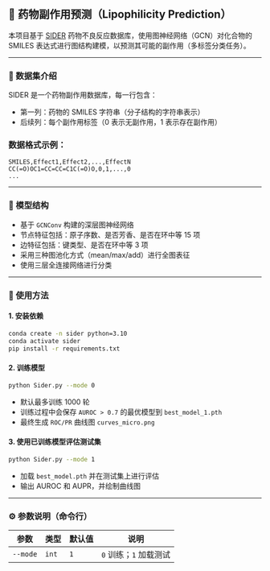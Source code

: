 ## 🧪 药物副作用预测（Lipophilicity Prediction）

本项目基于 [SIDER](http://sideeffects.embl.de/) 药物不良反应数据库，使用图神经网络（GCN）对化合物的 SMILES 表达式进行图结构建模，以预测其可能的副作用（多标签分类任务）。

---

### 📂 数据集介绍

SIDER 是一个药物副作用数据库，每一行包含：

* 第一列：药物的 SMILES 字符串（分子结构的字符串表示）
* 后续列：每个副作用标签（0 表示无副作用，1 表示存在副作用）

### 数据格式示例：

```
SMILES,Effect1,Effect2,...,EffectN
CC(=O)OC1=CC=CC=C1C(=O)O,0,1,...,0
...
```

---

### 🧠 模型结构

* 基于 `GCNConv` 构建的深层图神经网络
* 节点特征包括：原子序数、是否芳香、是否在环中等 15 项
* 边特征包括：键类型、是否在环中等 3 项
* 采用三种图池化方式（mean/max/add）进行全图表征
* 使用三层全连接网络进行分类

---

### 🚀 使用方法

#### 1. 安装依赖

```bash
conda create -n sider python=3.10
conda activate sider
pip install -r requirements.txt
```

#### 2. 训练模型

```bash
python Sider.py --mode 0
```

* 默认最多训练 1000 轮
* 训练过程中会保存 `AUROC > 0.7` 的最优模型到 `best_model_1.pth`
* 最终生成 `ROC/PR` 曲线图 `curves_micro.png`

#### 3. 使用已训练模型评估测试集

```bash
python Sider.py --mode 1
```

* 加载 `best_model.pth` 并在测试集上进行评估
* 输出 AUROC 和 AUPR，并绘制曲线图
  
---

### ⚙️ 参数说明（命令行）

| 参数       | 类型    | 默认值 | 说明              |
| -------- | ----- | --- | --------------- |
| `--mode` | `int` | `1` | `0` 训练；`1` 加载测试 |
